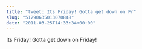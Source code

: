 ```yaml
---
title: "tweet: Its Friday! Gotta get down on Fr"
slug: "51290635013070848"
date: "2011-03-25T14:33:34+00:00"
---
```

Its Friday! Gotta get down on Friday!